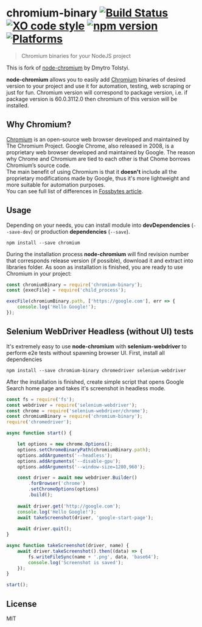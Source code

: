 # chromium-binary [![Build Status](https://travis-ci.org/dtolstyi/node-chromium.svg?branch=master)](https://travis-ci.org/dtolstyi/node-chromium) [![XO code style](https://img.shields.io/badge/code_style-XO-blue.svg)](https://github.com/sindresorhus/xo) [![npm version](https://badge.fury.io/js/chromium.svg)](https://badge.fury.io/js/chromium) [![Platforms](https://img.shields.io/badge/platforms-Win/Linux/Mac-lightgrey.svg)](https://github.com/dtolstyi/node-chromium)
> Chromium binaries for your NodeJS project

This is fork of [node-chromium](https://github.com/dtolstyi/node-chromium) by Dmytro Tolstyi.

**node-chromium** allows you to easily add [Chromium](https://www.chromium.org/) binaries of desired version to your project and use it for automation, testing, web scraping or just for fun.
Chromium version will correspond to package version, i.e. if package version is 60.0.3112.0 then chromium of this version will be installed.

## Why Chromium?
[Chromium](https://www.chromium.org/) is an open-source web browser developed and maintained by The Chromium Project. Google Chrome, also released in 2008, is a proprietary web browser developed and maintained by Google. The reason why Chrome and Chromium are tied to each other is that Chome borrows Chromium’s source code.  
The main benefit of using Chromium is that it **doesn't** include all the proprietary modifications made by Google, thus it's more lightweight and more suitable for automation purposes.  
You can see full list of differences in [Fossbytes article](https://fossbytes.com/difference-google-chrome-vs-chromium-browser/).

## Usage
Depending on your needs, you can install module into **devDependencies** (`--save-dev`) or production **dependencies** (`--save`).

```
npm install --save chromium
```

During the installation process **node-chromium** will find revision number that corresponds release version (if possible), download it and extract into libraries folder. As soon as installation is finished, you are ready to use Chromium in your project:

```js
const chromiumBinary = require('chromium-binary');
const {execFile} = require('child_process');

execFile(chromiumBinary.path, ['https://google.com'], err => {
	console.log('Hello Google!');
});
```

## Selenium WebDriver Headless (without UI) tests
It's extremely easy to use **node-chromium** with **selenium-webdriver** to perform e2e tests without spawning browser UI.
First, install all dependencies

```
npm install --save chromium-binary chromedriver selenium-webdriver
```

After the installation is finished, create simple script that opens Google Search home page and takes it's screenshot in headless mode.

```js
const fs = require('fs');
const webdriver = require('selenium-webdriver');
const chrome = require('selenium-webdriver/chrome');
const chromiumBinary = require('chromium-binary');
require('chromedriver');

async function start() {

    let options = new chrome.Options();
    options.setChromeBinaryPath(chromiumBinary.path);
    options.addArguments('--headless');
    options.addArguments('--disable-gpu');
    options.addArguments('--window-size=1280,960');

    const driver = await new webdriver.Builder()
        .forBrowser('chrome')
        .setChromeOptions(options)
        .build();
		
    await driver.get('http://google.com');
    console.log('Hello Google!');
    await takeScreenshot(driver, 'google-start-page');
    
    await driver.quit();
}

async function takeScreenshot(driver, name) {
	await driver.takeScreenshot().then((data) => {
        fs.writeFileSync(name + '.png', data, 'base64');
        console.log('Screenshot is saved');
    });
}

start();
```

## License
MIT
